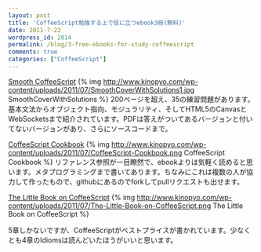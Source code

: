 ```yaml
---
layout: post
title: 'CoffeeScript勉強する上で役に立つebook3冊(無料)'
date: 2011-7-22
wordpress_id: 2014
permalink: /blog/3-free-ebooks-for-study-coffeescript
comments: true
categories: ["CoffeeScript"]
---
```

[Smooth CoffeeScript](http://autotelicum.github.com/Smooth-CoffeeScript/)
{% img http://www.kinopyo.com/wp-content/uploads/2011/07/SmoothCoverWithSolutions1.jpg SmoothCoverWithSolutions %}
200ページを超え、35の練習問題があります。基本文法からオブジェクト指向、モジュラリティ、そしてHTML5のCanvasとWebSocketsまで紹介されています。PDFは答えがついてあるバージョンと付いてないバージョンがあり、さらにソースコードまで。

[CoffeeScript Cookbook](http://coffeescriptcookbook.com/)
{% img http://www.kinopyo.com/wp-content/uploads/2011/07/CoffeeScript-Cookbook.png CoffeeScript Cookbook %}
リファレンス参照が一目瞭然で、ebookよりは気軽く読めると思います。メタプログラミングまで書いてあります。ちなみにこれは複数の人が協力して作ったもので、githubにあるのでforkしてpullリクエストも出せます。

[The Little Book on CoffeeScript](http://arcturo.github.com/library/coffeescript/index.html)
{% img http://www.kinopyo.com/wp-content/uploads/2011/07/The-Little-Book-on-CoffeeScript.png The Little Book on CoffeeScript %}

5章しかないですが、CoffeeScriptがベストプライスが書かれています。少なくとも4章のIdiomsは読んどいたほうがいいと思います。
